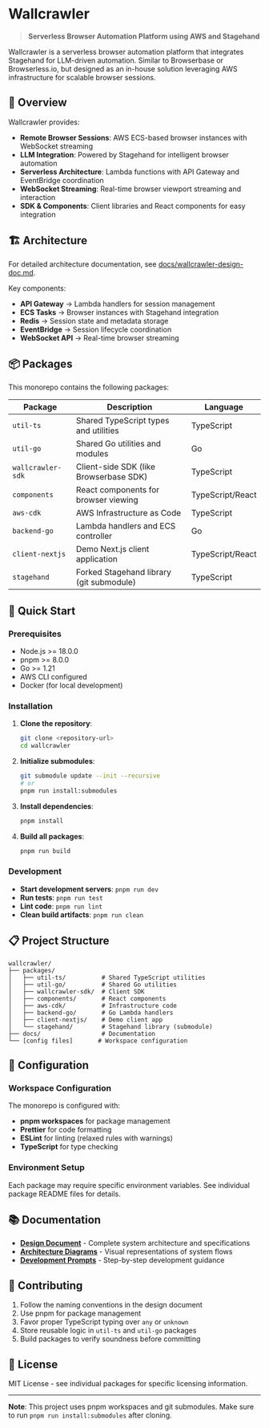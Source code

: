 # Wallcrawler

> **Serverless Browser Automation Platform using AWS and Stagehand**

Wallcrawler is a serverless browser automation platform that integrates Stagehand for LLM-driven automation. Similar to Browserbase or Browserless.io, but designed as an in-house solution leveraging AWS infrastructure for scalable browser sessions.

## 📖 Overview

Wallcrawler provides:

- **Remote Browser Sessions**: AWS ECS-based browser instances with WebSocket streaming
- **LLM Integration**: Powered by Stagehand for intelligent browser automation
- **Serverless Architecture**: Lambda functions with API Gateway and EventBridge coordination
- **WebSocket Streaming**: Real-time browser viewport streaming and interaction
- **SDK & Components**: Client libraries and React components for easy integration

## 🏗️ Architecture

For detailed architecture documentation, see [docs/wallcrawler-design-doc.md](./docs/wallcrawler-design-doc.md).

Key components:

- **API Gateway** → Lambda handlers for session management
- **ECS Tasks** → Browser instances with Stagehand integration
- **Redis** → Session state and metadata storage
- **EventBridge** → Session lifecycle coordination
- **WebSocket API** → Real-time browser streaming

## 📦 Packages

This monorepo contains the following packages:

| Package           | Description                              | Language         |
| ----------------- | ---------------------------------------- | ---------------- |
| `util-ts`         | Shared TypeScript types and utilities    | TypeScript       |
| `util-go`         | Shared Go utilities and modules          | Go               |
| `wallcrawler-sdk` | Client-side SDK (like Browserbase SDK)   | TypeScript       |
| `components`      | React components for browser viewing     | TypeScript/React |
| `aws-cdk`         | AWS Infrastructure as Code               | TypeScript       |
| `backend-go`      | Lambda handlers and ECS controller       | Go               |
| `client-nextjs`   | Demo Next.js client application          | TypeScript/React |
| `stagehand`       | Forked Stagehand library (git submodule) | TypeScript       |

## 🚀 Quick Start

### Prerequisites

- Node.js >= 18.0.0
- pnpm >= 8.0.0
- Go >= 1.21
- AWS CLI configured
- Docker (for local development)

### Installation

1. **Clone the repository**:

   ```bash
   git clone <repository-url>
   cd wallcrawler
   ```

2. **Initialize submodules**:

   ```bash
   git submodule update --init --recursive
   # or
   pnpm run install:submodules
   ```

3. **Install dependencies**:

   ```bash
   pnpm install
   ```

4. **Build all packages**:
   ```bash
   pnpm run build
   ```

### Development

- **Start development servers**: `pnpm run dev`
- **Run tests**: `pnpm run test`
- **Lint code**: `pnpm run lint`
- **Clean build artifacts**: `pnpm run clean`

## 📋 Project Structure

```
wallcrawler/
├── packages/
│   ├── util-ts/          # Shared TypeScript utilities
│   ├── util-go/          # Shared Go utilities
│   ├── wallcrawler-sdk/  # Client SDK
│   ├── components/       # React components
│   ├── aws-cdk/          # Infrastructure code
│   ├── backend-go/       # Go Lambda handlers
│   ├── client-nextjs/    # Demo client app
│   └── stagehand/        # Stagehand library (submodule)
├── docs/                 # Documentation
└── [config files]       # Workspace configuration
```

## 🔧 Configuration

### Workspace Configuration

The monorepo is configured with:

- **pnpm workspaces** for package management
- **Prettier** for code formatting
- **ESLint** for linting (relaxed rules with warnings)
- **TypeScript** for type checking

### Environment Setup

Each package may require specific environment variables. See individual package README files for details.

## 📚 Documentation

- **[Design Document](./docs/wallcrawler-design-doc.md)** - Complete system architecture and specifications
- **[Architecture Diagrams](./docs/)** - Visual representations of system flows
- **[Development Prompts](./docs/prompts.md)** - Step-by-step development guidance

## 🤝 Contributing

1. Follow the naming conventions in the design document
2. Use pnpm for package management
3. Favor proper TypeScript typing over `any` or `unknown`
4. Store reusable logic in `util-ts` and `util-go` packages
5. Build packages to verify soundness before committing

## 📄 License

MIT License - see individual packages for specific licensing information.

---

**Note**: This project uses pnpm workspaces and git submodules. Make sure to run `pnpm run install:submodules` after cloning.
